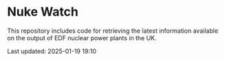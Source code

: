 # Nuke Watch

This repository includes code for retrieving the latest information available on the output of EDF nuclear power plants in the UK.

Last updated: 2025-01-19 19:10